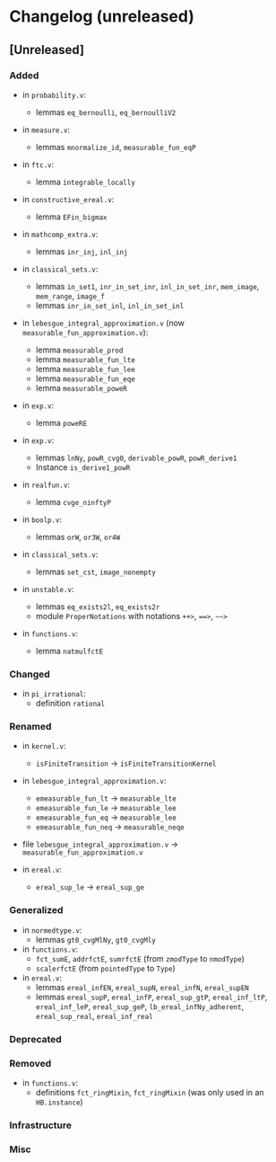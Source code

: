 # Changelog (unreleased)

## [Unreleased]

### Added

- in `probability.v`:
  + lemmas `eq_bernoulli`, `eq_bernoulliV2`

- in `measure.v`:
  + lemmas `mnormalize_id`, `measurable_fun_eqP`

- in `ftc.v`:
  + lemma `integrable_locally`

- in `constructive_ereal.v`:
  + lemma `EFin_bigmax`

- in `mathcomp_extra.v`:
  + lemmas `inr_inj`, `inl_inj`

- in `classical_sets.v`:
  + lemmas `in_set1`, `inr_in_set_inr`, `inl_in_set_inr`, `mem_image`, `mem_range`, `image_f`
  + lemmas `inr_in_set_inl`, `inl_in_set_inl`

- in `lebesgue_integral_approximation.v` (now `measurable_fun_approximation.v`):
  + lemma `measurable_prod`
  + lemma `measurable_fun_lte`
  + lemma `measurable_fun_lee`
  + lemma `measurable_fun_eqe`
  + lemma `measurable_poweR`

- in `exp.v`:
  + lemma `poweRE`

- in `exp.v`:
  + lemmas `lnNy`, `powR_cvg0`, `derivable_powR`, `powR_derive1`
  + Instance `is_derive1_powR`
- in `realfun.v`:
  + lemma `cvge_ninftyP`

- in `boolp.v`:
  + lemmas `orW`, `or3W`, `or4W`
  
- in `classical_sets.v`:
  + lemmas `set_cst`, `image_nonempty`

- in `unstable.v`:
  + lemmas `eq_exists2l`, `eq_exists2r`
  + module `ProperNotations` with notations `++>`, `==>`, `~~>`
- in `functions.v`:
  + lemma `natmulfctE`

### Changed

- in `pi_irrational`:
  + definition `rational`

### Renamed

- in `kernel.v`:
  + `isFiniteTransition` -> `isFiniteTransitionKernel`

- in `lebesgue_integral_approximation.v`:
  + `emeasurable_fun_lt` -> `measurable_lte`
  + `emeasurable_fun_le` -> `measurable_lee`
  + `emeasurable_fun_eq` -> `measurable_lee`
  + `emeasurable_fun_neq` -> `measurable_neqe`

- file `lebesgue_integral_approximation.v` -> `measurable_fun_approximation.v`

- in `ereal.v`:
  + `ereal_sup_le` -> `ereal_sup_ge`

### Generalized

- in `normedtype.v`:
  + lemmas `gt0_cvgMlNy`, `gt0_cvgMly`
- in `functions.v`:
  + `fct_sumE`, `addrfctE`, `sumrfctE` (from `zmodType` to `nmodType`)
  + `scalerfctE` (from `pointedType` to `Type`)
- in `ereal.v`:
  + lemmas `ereal_infEN`, `ereal_supN`, `ereal_infN`, `ereal_supEN`
  + lemmas `ereal_supP`, `ereal_infP`, `ereal_sup_gtP`, `ereal_inf_ltP`,
    `ereal_inf_leP`, `ereal_sup_geP`, `lb_ereal_infNy_adherent`,
    `ereal_sup_real`, `ereal_inf_real`

### Deprecated

### Removed

- in `functions.v`:
  + definitions `fct_ringMixin`, `fct_ringMixin` (was only used in an `HB.instance`)

### Infrastructure

### Misc
